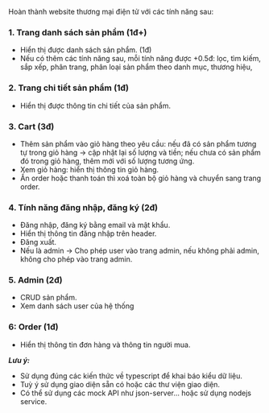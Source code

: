 Hoàn thành website thương mại điện tử với các tính năng sau:

### 1. Trang danh sách sản phẩm (1đ+)

- Hiển thị được danh sách sản phẩm. (1đ)
- Nếu có thêm các tính năng sau, mỗi tính năng được +0.5đ: lọc, tìm kiếm, sắp xếp, phân trang, phân loại sản phẩm theo danh mục, thương hiệu,

### 2. Trang chi tiết sản phẩm (1đ)

- Hiển thị được thông tin chi tiết của sản phẩm.

### 3. Cart (3đ)

- Thêm sản phẩm vào giỏ hàng theo yêu cầu: nếu đã có sản phẩm tương tự trong giỏ hàng -> cập nhật lại số lượng và tiền; nếu chưa có sản phẩm đó trong giỏ hàng, thêm mới với số lượng tương ứng.
- Xem giỏ hàng: hiển thị thông tin giỏ hàng.
- Ấn order hoặc thanh toán thì xoá toàn bộ giỏ hàng và chuyển sang trang order.

### 4. Tính năng đăng nhập, đăng ký (2đ)

- Đăng nhập, đăng ký bằng email và mật khẩu.
- Hiển thị thông tin đăng nhập trên header.
- Đăng xuất.
- Nếu là admin -> Cho phép user vào trang admin, nếu không phải admin, không cho phép vào trang admin.

### 5. Admin (2đ)

- CRUD sản phẩm.
- Xem danh sách user của hệ thống

### 6: Order (1đ)

- Hiển thị thông tin đơn hàng và thông tin người mua.

**_Lưu ý:_**

- Sử dụng đúng các kiến thức về typescript để khai báo kiểu dữ liệu.
- Tuỳ ý sử dụng giao diện sẵn có hoặc các thư viện giao diện.
- Có thể sử dụng các mock API như json-server... hoặc sử dụng nodejs service.
